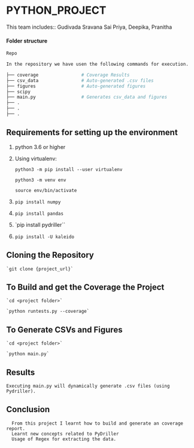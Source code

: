 # PYTHON_PROJECT
This team includes:: Gudivada Sravana Sai Priya, Deepika, Pranitha



#### Folder structure

```sh
Repo

In the repository we have usen the following commands for execution.

├── coverage        		# Coverage Results 
├── csv_data        		# Auto-generated .csv files
├── figures         		# Auto-generated figures
├── scipy	    		 
├── main.py         		# Generates csv_data and figures
├── .
├── .
├── .
```

## Requirements for setting up the environment

1. python 3.6 or higher

2. Using virtualenv:

	`python3 -m pip install --user virtualenv`

	`python3 -m venv env`
	
	`source env/bin/activate`

3. `pip install numpy`

4. `pip install pandas`

5. `pip install pydriller``

6. `pip install -U kaleido`




## Cloning the Repository

	`git clone {project_url}`
  
  
## To Build and get the Coverage the Project

	`cd <project folder>`

	`python runtests.py --coverage`

## To Generate CSVs and Figures
	
	`cd <project folder>`
	 
	`python main.py`
	
## Results
	
	Executing main.py will dynamically generate .csv files (using Pydriller).
	
	
	
## Conclusion

      From this project I learnt how to build and generate an coverage report.
      Learnt new concepts related to PyDriller
      Usage of Regex for extracting the data.
